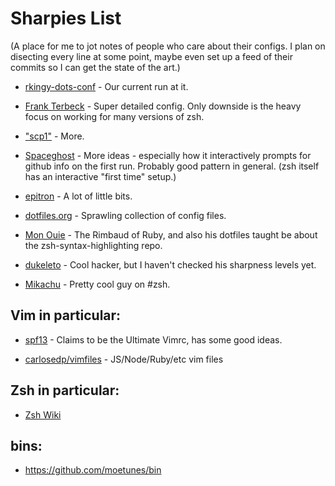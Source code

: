 Sharpies List
=============

(A place for me to jot notes of people who care about their configs. I plan on
disecting every line at some point, maybe even set up a feed of their commits
so I can get the state of the art.)

- [rkingy-dots-conf](https://github.com/ouicode/rkingy-dots-conf) - Our
  current run at it.

- [Frank Terbeck](https://dev.0x50.de/projects/ftzsh) - Super detailed config.
  Only downside is the heavy focus on working for many versions of zsh.

- ["scp1"](https://github.com/trapd00r/configs) - More.

- [Spaceghost](https://github.com/Spaceghost/config) - More ideas - especially
  how it interactively prompts for github info on the first run. Probably good
  pattern in general. (zsh itself has an interactive "first time" setup.)

- [epitron](https://github.com/epitron/scripts) - A lot of little bits.

- [dotfiles.org](http://dotfiles.org/) - Sprawling collection of config files.

- [Mon Ouie](https://github.com/Mon-Ouie/dotfiles) - The Rimbaud of Ruby, and
  also his dotfiles taught be about the zsh-syntax-highlighting repo.

- [dukeleto](http://github.com/leto/Util) - Cool hacker, but I haven't checked
  his sharpness levels yet.

- [Mikachu](http://mika.l3ib.org/code/dot-zshrc) - Pretty cool guy on #zsh.

Vim in particular:
------------------

- [spf13](https://github.com/spf13/spf13-vim/blob/master/.vimrc) - Claims to be the Ultimate Vimrc, has some good ideas.

- [carlosedp/vimfiles](https://github.com/carlosedp/vimfiles) - JS/Node/Ruby/etc vim files

Zsh in particular:
------------------

- [Zsh Wiki](http://zshwiki.org/home/)

bins:
-----

- https://github.com/moetunes/bin
